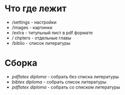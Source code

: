 # Что где лежит

* /settings - настройки
* /images - картинки
* /extra - титульный лист в pdf формате
* / chpters - отдельные главы
* /biblio - список литературы

# Сборка

* *pdflatex diploma* - собрать без списка литературы
* *bibtex diploma* - собрать список литературы
* *pdflatex diploma* - собрать со списком литературы
